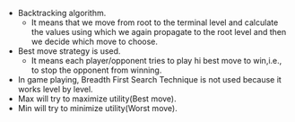 - Backtracking algorithm.
  * It means that we move from root to the terminal level and calculate the values using which we again propagate to the root level and then we decide which move to choose.
- Best move strategy is used.
  * It means each player/opponent tries to play hi best move to win,i.e., to stop the opponent from winning.
- In game playing, Breadth First Search Technique is not used because it works level by level.
- Max will try to maximize utility(Best move).
- Min will try to minimize utility(Worst move).
